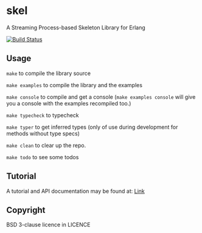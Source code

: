 skel
====

A Streaming Process-based Skeleton Library for Erlang

[![Build Status](https://travis-ci.org/ParaPhrase/skel.png)](https://travis-ci.org/ParaPhrase/skel)

Usage
------

`make` to compile the library source

`make examples` to compile the library and the examples

`make console` to compile and get a console (`make examples console` will give you a console with the examples recompiled too.)

`make typecheck` to typecheck

`make typer` to get inferred types (only of use during development for methods without type specs)

`make clean` to clear up the repo.

`make todo` to see some todos

Tutorial
--------

A tutorial and API documentation may be found at: [Link](http://chrisb.host.cs.st-andrews.ac.uk/skel.html)


Copyright
---------

BSD 3-clause licence in LICENCE

